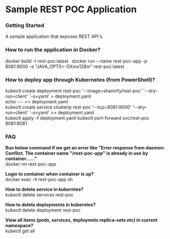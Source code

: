 # Sample REST POC Application

### Getting Started

A sample application that exposes REST API's.

### How to run the application in Docker?

docker build  -t rest-poc:latest .
docker run --name rest-poc-app -p 8081:9000 -e "JAVA_OPTS=-DXmx128m" rest-poc:latest

### How to deploy app through Kubernetes (from PowerShell)?  
  kubectl create deployment rest-poc '--image=shaninfy/rest-poc' '--dry-run=client' '-o=yaml' > deployment.yaml  
  echo --- >> deployment.yaml  
  kubectl create service clusterip rest-poc '--tcp=8081:9000' '--dry-run=client' '-o=yaml' >> deployment.yaml  
  kubectl apply -f deployment.yaml
  kubectl port-forward svc/rest-poc 8081:8081  

### FAQ

**Run below command if we get an error like "Error response from daemon: Conflict. The container name "/rest-poc-app" is already in use by container......"**  
 docker rm rest-poc-app

**Login to container when container is up?**  
 docker exec -it rest-poc-app sh

**How to delete service in kuberntes?**  
 kubectl delete services rest-poc  

**How to delete deployments in kuberntes?**  
 kubectl delete deployment rest-poc  

**View all items (pods, services, deploymets replica-sets etc) in current namespace?**  
  kubectl get all